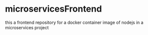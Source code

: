 # microservicesFrontend
this  a frontend repository for a docker container image of nodejs in a microservices project 
